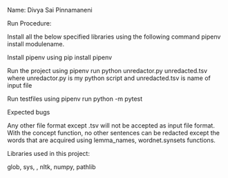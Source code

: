 Name: Divya Sai Pinnamaneni

Run Procedure:

Install all the below specified libraries using the following command pipenv install modulename.

Install pipenv using pip install pipenv

Run the project using pipenv run python unredactor.py unredacted.tsv where unredactor.py is my python script and unredacted.tsv is name of input file

Run testfiles using pipenv run python -m pytest

Expected bugs

Any other file format except .tsv will not be accepted as input file format.
With the concept function, no other sentences can be redacted except the words that are acquired using lemma_names, wordnet.synsets functions.

Libraries used in this project:

glob, sys, , nltk, numpy, pathlib 